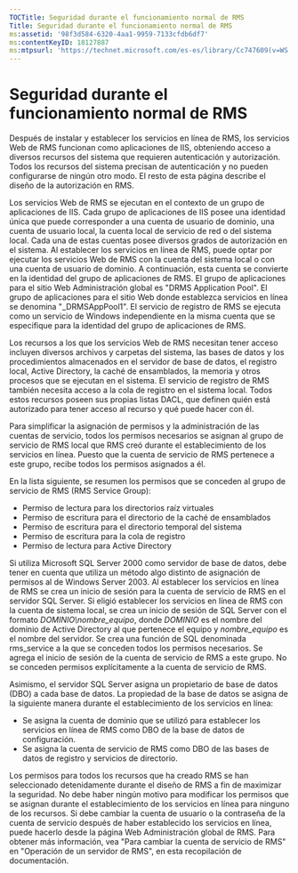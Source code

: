 ```yaml
---
TOCTitle: Seguridad durante el funcionamiento normal de RMS
Title: Seguridad durante el funcionamiento normal de RMS
ms:assetid: '98f3d584-6320-4aa1-9959-7133cfdb6df7'
ms:contentKeyID: 18127887
ms:mtpsurl: 'https://technet.microsoft.com/es-es/library/Cc747609(v=WS.10)'
---
```


Seguridad durante el funcionamiento normal de RMS
=================================================

Después de instalar y establecer los servicios en línea de RMS, los servicios Web de RMS funcionan como aplicaciones de IIS, obteniendo acceso a diversos recursos del sistema que requieren autenticación y autorización. Todos los recursos del sistema precisan de autenticación y no pueden configurarse de ningún otro modo. El resto de esta página describe el diseño de la autorización en RMS.

Los servicios Web de RMS se ejecutan en el contexto de un grupo de aplicaciones de IIS. Cada grupo de aplicaciones de IIS posee una identidad única que puede corresponder a una cuenta de usuario de dominio, una cuenta de usuario local, la cuenta local de servicio de red o del sistema local. Cada una de estas cuentas posee diversos grados de autorización en el sistema. Al establecer los servicios en línea de RMS, puede optar por ejecutar los servicios Web de RMS con la cuenta del sistema local o con una cuenta de usuario de dominio. A continuación, esta cuenta se convierte en la identidad del grupo de aplicaciones de RMS. El grupo de aplicaciones para el sitio Web Administración global es "DRMS Application Pool". El grupo de aplicaciones para el sitio Web donde establezca servicios en línea se denomina "\_DRMSAppPool1". El servicio de registro de RMS se ejecuta como un servicio de Windows independiente en la misma cuenta que se especifique para la identidad del grupo de aplicaciones de RMS.

Los recursos a los que los servicios Web de RMS necesitan tener acceso incluyen diversos archivos y carpetas del sistema, las bases de datos y los procedimientos almacenados en el servidor de base de datos, el registro local, Active Directory, la caché de ensamblados, la memoria y otros procesos que se ejecutan en el sistema. El servicio de registro de RMS también necesita acceso a la cola de registro en el sistema local. Todos estos recursos poseen sus propias listas DACL, que definen quién está autorizado para tener acceso al recurso y qué puede hacer con él.

Para simplificar la asignación de permisos y la administración de las cuentas de servicio, todos los permisos necesarios se asignan al grupo de servicio de RMS local que RMS creó durante el establecimiento de los servicios en línea. Puesto que la cuenta de servicio de RMS pertenece a este grupo, recibe todos los permisos asignados a él.

En la lista siguiente, se resumen los permisos que se conceden al grupo de servicio de RMS (RMS Service Group):

-   Permiso de lectura para los directorios raíz virtuales
-   Permiso de escritura para el directorio de la caché de ensamblados
-   Permiso de escritura para el directorio temporal del sistema
-   Permiso de escritura para la cola de registro
-   Permiso de lectura para Active Directory

Si utiliza Microsoft SQL Server 2000 como servidor de base de datos, debe tener en cuenta que utiliza un método algo distinto de asignación de permisos al de Windows Server 2003. Al establecer los servicios en línea de RMS se crea un inicio de sesión para la cuenta de servicio de RMS en el servidor SQL Server. Si eligió establecer los servicios en línea de RMS con la cuenta de sistema local, se crea un inicio de sesión de SQL Server con el formato *DOMINIO\\nombre\_equipo*, donde *DOMINIO* es el nombre del dominio de Active Directory al que pertenece el equipo y *nombre\_equipo* es el nombre del servidor. Se crea una función de SQL denominada rms\_service a la que se conceden todos los permisos necesarios. Se agrega el inicio de sesión de la cuenta de servicio de RMS a este grupo. No se conceden permisos explícitamente a la cuenta de servicio de RMS.

Asimismo, el servidor SQL Server asigna un propietario de base de datos (DBO) a cada base de datos. La propiedad de la base de datos se asigna de la siguiente manera durante el establecimiento de los servicios en línea:

-   Se asigna la cuenta de dominio que se utilizó para establecer los servicios en línea de RMS como DBO de la base de datos de configuración.
-   Se asigna la cuenta de servicio de RMS como DBO de las bases de datos de registro y servicios de directorio.

Los permisos para todos los recursos que ha creado RMS se han seleccionado detenidamente durante el diseño de RMS a fin de maximizar la seguridad. No debe haber ningún motivo para modificar los permisos que se asignan durante el establecimiento de los servicios en línea para ninguno de los recursos. Si debe cambiar la cuenta de usuario o la contraseña de la cuenta de servicio después de haber establecido los servicios en línea, puede hacerlo desde la página Web Administración global de RMS. Para obtener más información, vea "Para cambiar la cuenta de servicio de RMS" en "Operación de un servidor de RMS", en esta recopilación de documentación.
